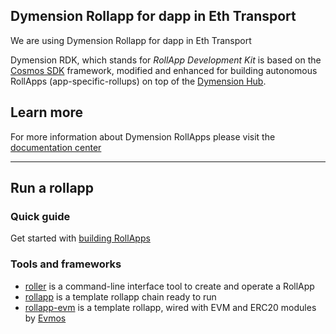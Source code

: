 ## Dymension Rollapp for dapp in Eth Transport 

We are using Dymension Rollapp for dapp in Eth Transport

Dymension RDK, which stands for *RollApp Development Kit* is based on the [Cosmos SDK](https://github.com/cosmos/cosmos-sdk) framework, modified and enhanced for building autonomous RollApps (app-specific-rollups) on top of the [Dymension Hub](https://github.com/dymensionxyz/dymension).

## Learn more

For more information about Dymension RollApps please visit the [documentation center](https://docs.dymension.xyz/)

---

## Run a rollapp

### Quick guide

Get started with [building RollApps](https://docs.dymension.xyz/build/adv-guide/rdk/setup/rdk-repo)

### Tools and frameworks

+ [roller](https://github.com/dymensionxyz/roller) is a command-line interface tool to create and operate a RollApp
+ [rollapp](https://github.com/dymensionxyz/rollapp) is a template rollapp chain ready to run
+ [rollapp-evm](https://github.com/dymensionxyz/rollapp-evm) is a template rollapp, wired with EVM and ERC20 modules by [Evmos](https://github.com/evmos/evmos)